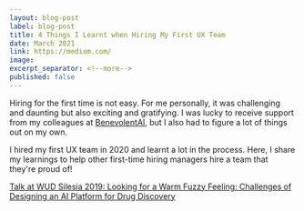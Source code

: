 ```yaml
---
layout: blog-post
label: blog-post
title: 4 Things I Learnt when Hiring My First UX Team
date: March 2021
link: https://medium.com/
image:
excerpt_separator: <!--more-->
published: false
---
```


Hiring for the first time is not easy. For me personally, it was challenging and daunting but also exciting and gratifying. I was lucky to receive support from my colleagues at <a href="https://www.benevolent.com/">BenevolentAI</a>, but I also had to figure a lot of things out on my own.

I hired my first UX team in 2020 and learnt a lot in the process. Here, I share my learnings to help other first-time hiring managers hire a team that they're proud of!

<!--more-->

[Talk at WUD Silesia 2019: Looking for a Warm Fuzzy Feeling: Challenges of Designing an AI Platform for Drug Discovery](https://benevolent.ai/video/challenges-of-designing-an-ai-platform-for-drug-discovery-w/-marek-kultys1)
